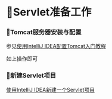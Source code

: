 # :ocean:Servlet准备工作 #

### :bouquet:Tomcat服务器安装与配置 ###

参见[使用IntelliJ IDEA配置Tomcat入门教程](https://www.jb51.net/article/137404.htm)

如上操作即可

### :bouquet:新建Servlet项目 ###

[使用IntelliJ IDEA新建一个Servlet项目](https://www.jb51.net/article/151482.htm)

